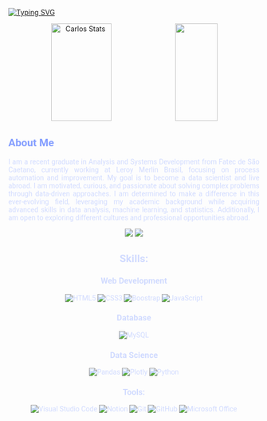 [![Typing SVG](https://readme-typing-svg.herokuapp.com?font=Belanosima&weight=400&size=40&duration=4700&pause=1000&color=849EFF&background=140A2200&center=true&vCenter=true&width=1000&lines=%E2%9C%A8Welcome+to+my+GitHub%E2%9C%A8;My+name+is+Carlos%2C+nice+to+meet+you!%F0%9F%98%84)](https://git.io/typing-svg)

<div align="center">  
  <img width="49%" height="195px" src="https://github-readme-stats.vercel.app/api?username=CarlosEAXimenes&show_icons=true&theme=tokyonight" alt="Carlos Stats" /> 
  <img width="41%" height="195px" src="https://github-readme-stats.vercel.app/api/top-langs/?username=CarlosEAXimenes&layout=donut&theme=tokyonight" />
</div>

<div style="font-family: 'Roboto', sans-serif; color: #D1DBFF">
<h2 style="color: #849EFF"> About Me </h2>
<p style="text-align: justify">
I am a recent graduate in Analysis and Systems Development from Fatec de São Caetano, currently working at Leroy Merlin Brasil, focusing on process automation and improvement. My goal is to become a data scientist and live abroad. I am motivated, curious, and passionate about solving complex problems through data-driven approaches. I am determined to make a difference in this ever-evolving field, leveraging my academic background while acquiring advanced skills in data analysis, machine learning, and statistics. Additionally, I am open to exploring different cultures and professional opportunities abroad.</p>
<div style="text-align: center">
<a href="https://www.linkedin.com/in/carlos-edu-ximenes/" target="_blank"><img src="https://img.shields.io/badge/linkedin-%230077B5.svg?style=for-the-badge&logo=linkedin&logoColor=white"></a>
<a href="https://www.kaggle.com/carloseaximenes" target="_blank"><img src="https://img.shields.io/badge/Kaggle-035a7d?style=for-the-badge&logo=kaggle&logoColor=white"></a>


## Skills:
### Web Development
![HTML5](https://img.shields.io/badge/HTML5-E34F26?style=for-the-badge&logo=html5&logoColor=white)
![CSS3](https://img.shields.io/badge/CSS3-1572B6?style=for-the-badge&logo=css3&logoColor=white)
![Boostrap](https://img.shields.io/badge/Bootstrap-563D7C?style=for-the-badge&logo=bootstrap&logoColor=white)
![JavaScript](https://img.shields.io/badge/JavaScript-323330?style=for-the-badge&logo=javascript&logoColor=F7DF1E)

### Database
![MySQL](https://img.shields.io/badge/mysql-%2300f.svg?style=for-the-badge&logo=mysql&logoColor=white)

### Data Science
![Pandas](https://img.shields.io/badge/pandas-%23150458.svg?style=for-the-badge&logo=pandas&logoColor=white)
![Plotly](https://img.shields.io/badge/Plotly-%233F4F75.svg?style=for-the-badge&logo=plotly&logoColor=white)
![Python](https://img.shields.io/badge/Python-3776AB?style=for-the-badge&logo=python&logoColor=white)

### Tools:
![Visual Studio Code](https://img.shields.io/badge/Visual%20Studio%20Code-0078d7.svg?style=for-the-badge&logo=visual-studio-code&logoColor=white)
![Notion](https://img.shields.io/badge/Notion-%23000000.svg?style=for-the-badge&logo=notion&logoColor=white)
![Git](https://img.shields.io/badge/git-%23F05033.svg?style=for-the-badge&logo=git&logoColor=white)
![GitHub](https://img.shields.io/badge/github-%23121011.svg?style=for-the-badge&logo=github&logoColor=white)
![Microsoft Office](https://img.shields.io/badge/Microsoft_Office-D83B01?style=for-the-badge&logo=microsoft-office&logoColor=white)


